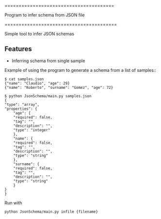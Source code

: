 
=======================================

Program to infer schema from JSON file

========================================


Simple tool to infer JSON schemas


Features
--------

* Inferring schema from single sample



Example of using the program to generate a schema from a list of samples::

    $ cat samples.json
    {"name": "Claudio", "age": 29}
    {"name": "Roberto", "surname": "Gomez", "age": 72}

    $ python JsonSchema/main.py samples.json
    {
    "type": "array",
    "properties": {
        "age": {
        "required": false,
        "tag": "",
        "description": "",
        "type": "integer"
        },
        "name": {
        "required": false,
        "tag": "",
        "description": "",
        "type": "string"
        },
        "surname": {
        "required": false,
        "tag": "",
        "description": "",
        "type": "string"
        }
    }
    }

Run with 

```python JsonSchema/main.py infile {filename}```
